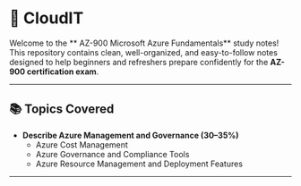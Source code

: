 # 🍁 CloudIT

Welcome to the ** AZ-900 Microsoft Azure Fundamentals** study notes!  
This repository contains clean, well-organized, and easy-to-follow notes designed to help beginners and refreshers prepare confidently for the **AZ-900 certification exam**.

---

## 📚 Topics Covered

- **Describe Azure Management and Governance (30–35%)**
  - Azure Cost Management
  - Azure Governance and Compliance Tools
  - Azure Resource Management and Deployment Features
---


